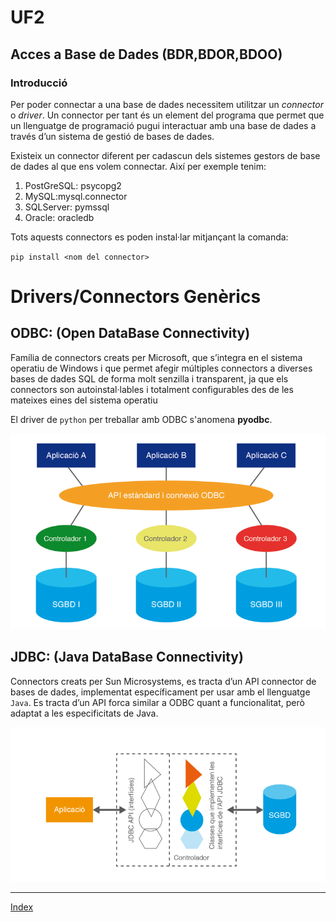 # UF2
## Acces a Base de Dades (BDR,BDOR,BDOO)

### Introducció

Per poder connectar a una base de dades necessitem utilitzar un *connector* o *driver*.
Un connector per tant és un element del programa que permet que un  llenguatge de programació pugui interactuar amb una base de  dades a través d’un sistema de gestió de bases de dades.

Existeix un connector diferent per cadascun dels sistemes gestors de base de dades al que ens volem connectar. Així per exemple tenim:

   1. PostGreSQL: psycopg2
   2. MySQL:mysql.connector
   3. SQLServer: pymssql
   4. Oracle: oracledb

Tots aquests connectors es poden instal·lar mitjançant la comanda:

`pip install <nom del connector>`


# Drivers/Connectors Genèrics

## ODBC: (Open DataBase Connectivity) 

Família de connectors creats per Microsoft, que s’integra en el 
sistema operatiu de Windows i que permet afegir múltiples  connectors a diverses bases de dades SQL de forma molt senzilla i transparent, ja que els connectors son autoinstal·lables i totalment configurables des de les mateixes eines del sistema operatiu

El driver de `python` per treballar amb ODBC s'anomena **pyodbc**.

![Tabla](https://github.com/fbarraga/Python/blob/master/master/assets/odbc.png?raw=true)


## JDBC: (Java DataBase Connectivity)

Connectors creats per Sun Microsystems, es tracta d’un API connector de bases de dades, implementat específicament per usar amb el llenguatge `Java`. Es tracta d’un API forca similar a ODBC quant a funcionalitat, però adaptat a les especificitats de Java.

![Tabla](https://github.com/fbarraga/Python/blob/master/master/assets/jdbc.png?raw=true)



***
[Index](../../../README.md)